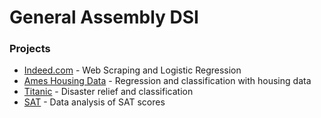 # General Assembly DSI
### Projects
  - [Indeed.com](https://github.com/spamula/DSI/blob/master/Indeed/Indeed.ipynb) - Web Scraping and Logistic Regression
  - [Ames Housing Data](https://github.com/spamula/DSI/blob/master/Regression_and_Classification_with_Ames_Housing%20Data/Advanced_Regression_with_Ames_Housing_Data.ipynb) - Regression and classification with housing data
  - [Titanic](https://github.com/spamula/DSI/blob/master/Titanic/Titanic.ipynb) - Disaster relief and classification
  - [SAT](https://github.com/spamula/DSI/blob/master/SAT_Scores/An_Analysis_of_SAT_Scores.ipynb) - Data analysis of SAT scores
